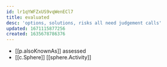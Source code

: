 ```yaml
---
id: lr1qYWFZxUS9vqWenECl7
title: evaluated
desc: 'options, solutions, risks all need judgement calls'
updated: 1671115877256
created: 1635678786376
---
```




- [[p.alsoKnownAs]] assessed
- [[c.Sphere]] [[sphere.Activity]]

